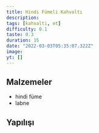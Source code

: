 ```yaml
---
title: Hindi Fümeli Kahvaltı
description:
tags: [kahvalti, et]
difficulty: 0.1
taste: 0.3
duration: 15
date: "2022-03-03T05:35:07.322Z"
image:
yt: []
---
```


## Malzemeler

- hindi füme
- labne

## Yapılışı
